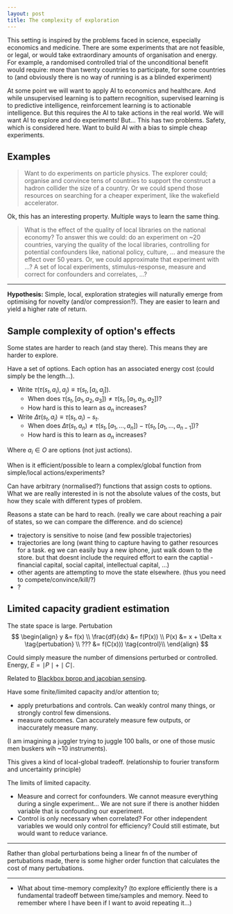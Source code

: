 ```yaml
---
layout: post
title: The complexity of exploration
---
```


This setting is inspired by the problems faced in science, especially economics and medicine. There are some experiments that are not feasible, or legal, or would take extraordinary amounts of organisation and energy. For example, a randomised controlled trial of the unconditional benefit would require: more than twenty countries to participate, for some countries to  (and obviously there is no way of running is as a blinded experiment)

At some point we will want to apply AI to economics and healthcare. And while unsupervised learning is to pattern recognition, supervised learning is to predictive intelligence, reinforcement learning is to actionable intelligence. But this requires the AI to take actions in the real world. We will want AI to explore and do experiments! But... This has two problems. Safety, which is considered here. Want to build AI with a bias to simple cheap experiments.

## Examples

> Want to do experiments on particle physics. The explorer could; organise and convince tens of countries to support the construct a hadron collider the size of a country. Or we could spend those resources on searching for a cheaper experiment, like the wakefield accelerator.

Ok, this has an interesting property. Multiple ways to learn the same thing.

> What is the effect of the quality of local libraries on the national economy? To answer this we could: do an experiment on ~20 countries, varying the quality of the local libraries, controlling for potential confounders like, national policy, culture, ... and measure the effect over 50 years. Or, we could approximate that experiment with ...? A set of local experiments, stimulus-response, measure and correct for confounders and correlates, ...?



***

__Hypothesis:__ Simple, local, exploration strategies will naturally emerge from optimising for novelty (and/or compression?). They are easier to learn and yield a higher rate of return.

## Sample complexity of option's effects

Some states are harder to reach (and stay there). This means they are harder to explore.

Have a set of options. Each option has an associated energy cost (could simply be the length...).


- Write $\tau(\tau(s_t, a_i), a_j) \equiv \tau(s_t, [a_i, a_j])$.
  - When does $\tau(s_t, [a_1, a_2, a_3]) \neq \tau(s_t, [a_1, a_3, a_2])$?
  - How hard is this to learn as $a_n$ increases?
- Write $\Delta \tau(s_t, a_i) \equiv \tau(s_t, a_i)- s_t$.
  - When does $\Delta \tau(s_t, a_n) \neq \tau(s_t, [a_1, \dots, a_n]) - \tau(s_t, [a_1, \dots, a_{n-1}])$?
  - How hard is this to learn as $a_n$ increases?

Where $a_i\in O$ are options (not just actions).

When is it efficient/possible to learn a complex/global function from simple/local actions/experiments?

Can have arbitrary (normalised?) functions that assign costs to options. What we are really interested in is not the absolute values of the costs, but how they scale with different types of problem.

Reasons a state can be hard to reach. (really we care about reaching a pair of states, so we can compare the difference. and do science)

- trajectory is sensitive to noise (and few possible trajectories)
- trajectories are long (want thing to capture having to gather resources for a task. eg we can easily buy a new iphone, just walk down to the store. but that doesnt include the required effort to earn the captial - financial capital, social capital, intellectual capital, ...)
- other agents are attempting to move the state elsewhere. (thus you need to compete/convince/kill/?)
- ?

## Limited capacity gradient estimation

The state space is large.
Pertubation
$$
\begin{align}
y &= f(x) \\
\frac{df}{dx} &= f(P(x)) \\
P(x) &= x + \Delta x \tag{pertubation} \\
??? &= f(C(x))) \tag{control}\\
\end{align}
$$

Could simply measure the number of dimensions perturbed or controlled. Energy, $E=\mid P \mid + \mid C \mid$.

Related to [Blackbox bprop and jacobian sensing](https://papers.nips.cc/paper/7230-on-blackbox-backpropagation-and-jacobian-sensing.pdf).


Have some finite/limited capacity and/or attention to;
- apply preturbations and controls. Can weakly control many things, or strongly control few dimensions.
- measure outcomes. Can accurately measure few outputs, or inaccurately measure many.

(I am imagining a juggler trying to juggle 100 balls, or one of those music men buskers wih ~10 instruments).

This gives a kind of local-global tradeoff. (relationship to fourier transform and uncertainty principle)

The limits of limited capacity.

- Measure and correct for confounders. We cannot measure everything during a single experiment... We are not sure if there is another hidden variable that is confounding our experiment.
- Control is only necessary when correlated? For other independent variables we would only control for efficiency? Could still estimate, but would want to reduce variance.

***

Rather than global perturbations being a linear fn of the number of pertubations made, there is some higher order function that calculates the cost of many pertubations.

***

- What about time-memory complexity? (to explore efficiently there is a fundamental tradeoff between time/samples and memory. Need to remember where I have been if I want to avoid repeating it...)
